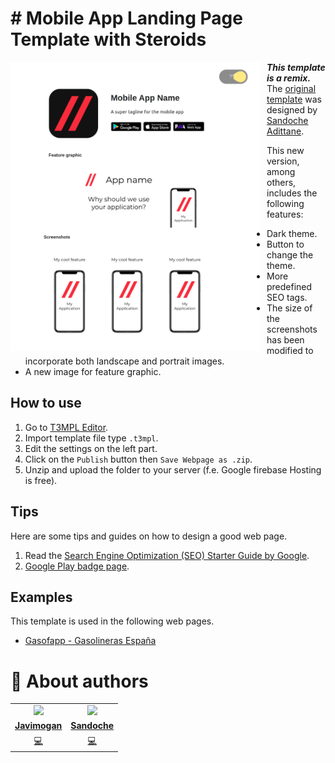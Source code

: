 # # Mobile App Landing Page Template with Steroids
<p align="center">
<img src="https://github.com/javimogan/AppLandingPageWithSteroids/blob/main/assets/Preview.png?raw=true"
	width = 400
	alt="Preview"
	style="float: left; margin-right: 10px;" />
</p>


**_This template is a remix._**
The [original template](https://github.com/sandoche/Mobile-app-landingpage-template) was designed by [Sandoche Adittane](https://www.sandoche.com/).

This new version, among others, includes the following features:
- Dark theme.
- Button to change the theme.
- More predefined SEO tags.
- The size of the screenshots has been modified to incorporate both landscape and portrait images.
- A new image for feature graphic.

## How to use
1.  Go to  [T3MPL Editor](https://t3mpl.n4no.com/editor).
2. Import template file type `.t3mpl`.
3.  Edit the settings on the left part.
4.  Click on the  `Publish`  button then  `Save Webpage as .zip`.
5.  Unzip and upload the folder to your server (f.e. Google firebase Hosting is free).

## Tips
Here are some tips and guides on how to design a good web page.
1.  Read the [Search Engine Optimization (SEO) Starter Guide by Google](https://developers.google.com/search/docs/beginner/seo-starter-guide).
2. [Google Play  badge page](https://play.google.com/intl/en_us/badges/).

## Examples
This template is used in the following web pages.
- [Gasofapp - Gasolineras España](https://gasofapp.javimogan.com/)

# 🌚 About authors
<!-- About Author -->
<table id="contributors">
	<tr id="info_avatar">
		<td id="javimogan" align="center">
			<a href="https://github.com/javimogan">
				<img src="https://avatars.githubusercontent.com/u/61110500?v=4" width="100px"/>
			</a>
		</td>
		<td id="javimogan" align="center">
			<a href="https://github.com/sandoche">
				<img src="https://avatars.githubusercontent.com/u/3635348?v=4" width="100px"/>
			</a>
		</td>
	</tr>
	<tr id="info_name">
		<td id="javimogan" align="center">
			<a href="https://github.com/javimogan">
				<strong>Javimogan</strong>
			</a>
		</td>
		<td id="javimogan" align="center">
			<a href="https://github.com/sandoche">
				<strong>Sandoche</strong>
			</a>
		</td>
	</tr>
	<tr id="info_commit">
		<td id="javimogan" align="center">
			<a href="/commits?author=javimogan" title="Developer">
				<span id="role">💻</span>
			</a>
		</td>
		<td id="javimogan" align="center">
			<a href="/commits?author=sandoche" title="Developer">
				<span id="role">💻</span>
			</a>
		</td>
	</tr>
</table>
<!-- end About Author -->
